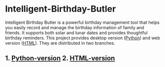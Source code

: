 # Intelligent-Birthday-Butler
Intelligent Birthday Butler is a powerful birthday management tool that helps you easily record and manage the birthday information of family and friends. It supports both solar and lunar dates and provides thoughtful birthday reminders. This project provides desktop version ([Python](https://github.com/Jessssssseea/Intelligent-Birthday-Butler/tree/main/python)) and web version ([HTML](https://github.com/Jessssssseea/Intelligent-Birthday-Butler/tree/main/html)). They are distributed in two branches.
## 1. [Python-version](https://github.com/Jessssssseea/Intelligent-Birthday-Butler/python/README.md)   2. [HTML-version](https://github.com/Jessssssseea/Intelligent-Birthday-Butler/html/README.md)

